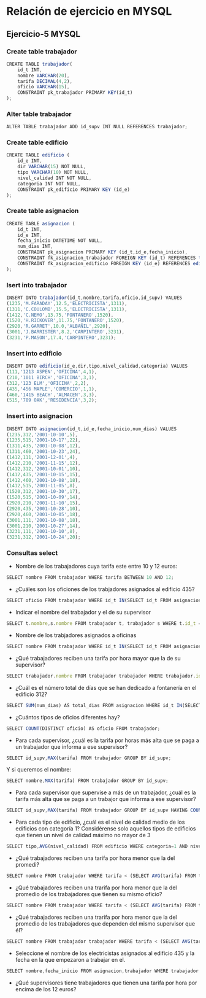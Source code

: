 # Relación de ejercicio en MYSQL

## Ejercicio-5 MYSQL

### Create table trabajador

```js
CREATE TABLE trabajador(
	id_t INT,
    nombre VARCHAR(20),
    tarifa DECIMAL(4,2),
    oficio VARCHAR(15),
    CONSTRAINT pk_trabajador PRIMARY KEY(id_t)
);
```

### Alter table trabajador

```js
ALTER TABLE trabajador ADD id_supv INT NULL REFERENCES trabajador;
```

### Create table edificio

```js
CREATE TABLE edificio (
	id_e INT,
    dir VARCHAR(15) NOT NULL,
    tipo VARCHAR(10) NOT NULL,
    nivel_calidad INT NOT NULL,
    categoria INT NOT NULL,
    CONSTRAINT pk_edificio PRIMARY KEY (id_e)
);
```

### Create table asignacion

```js
CREATE TABLE asignacion (
	id_t INT,
    id_e INT,
    fecha_inicio DATETIME NOT NULL,
    num_dias INT,
    CONSTRAINT pk_asignacion PRIMARY KEY (id_t,id_e,fecha_inicio),
    CONSTRAINT fk_asignacion_trabajador FOREIGN KEY (id_t) REFERENCES trabajador (id_t),
    CONSTRAINT fk_asignacion_edificio FOREIGN KEY (id_e) REFERENCES edificio (id_e)
);
```

### Isert into trabajador

```js
INSERT INTO trabajador(id_t,nombre,tarifa,oficio,id_supv) VALUES
(1235,'M.FARADAY',12.5,'ELECTRICISTA',1311),
(1311,'C.COULOMB',15.5,'ELECTRICISTA',1311),
(1412,'C.NEMO',13.75,'FONTANERO',1520),
(1520,'H.RICKOVER',11.75,'FONTANERO',1520),
(2920,'R.GARRET',10.0,'ALBAÑIL',2920),
(3001,'J.BARRISTER',8.2,'CARPINTERO',3231),
(3231,'P.MASON',17.4,'CARPINTERO',3231);
```

### Insert into edificio

```js
INSERT INTO edificio(id_e,dir,tipo,nivel_calidad,categoria) VALUES
(111,'1213 ASPEN','OFICINA',4,1),
(210,'1011 BIRCH','OFICINA',3,1),
(312,'123 ELM','OFICINA',2,2),
(435,'456 MAPLE','COMERCIO',1,1),
(460,'1415 BEACH','ALMACEN',3,3),
(515,'789 OAK','RESIDENCIA',3,2);
```

### Insert into asignacion

```js
INSERT INTO asignacion(id_t,id_e,fecha_inicio,num_dias) VALUES
(1235,312,'2001-10-10',5),
(1235,515,'2001-10-17',22),
(1311,435,'2001-10-08',12),
(1311,460,'2001-10-23',24),
(1412,111,'2001-12-01',4),
(1412,210,'2001-11-15',12),
(1412,312,'2001-10-01',10),
(1412,435,'2001-10-15',15),
(1412,460,'2001-10-08',18),
(1412,515,'2001-11-05',8),
(1520,312,'2001-10-30',17),
(1520,515,'2001-10-09',14),
(2920,210,'2001-11-10',15),
(2920,435,'2001-10-28',10),
(2920,460,'2001-10-05',18),
(3001,111,'2001-10-08',18),
(3001,210,'2001-10-27',14),
(3231,111,'2001-10-10',8),
(3231,312,'2001-10-24',20);
```
### Consultas select

- Nombre de los trabajadores cuya tarifa este entre 10 y 12 euros:

```js
SELECT nombre FROM trabajador WHERE tarifa BETWEEN 10 AND 12;
```

- ¿Cuáles son los oficiones de los trabjadores asignados al edificio 435?

```js
SELECT oficio FROM trabajador WHERE id_t IN(SELECT id_t FROM asignacion WHERE id_e=435);
```

- Indicar el nombre del trabajador y el de su supervisor

```js
SELECT t.nombre,s.nombre FROM trabajador t, trabajador s WHERE t.id_t = s.id_supv;
```

- Nombre de los trabjadores asignados a oficinas

```js
SELECT nombre FROM trabajador WHERE id_t IN(SELECT id_t FROM asignacion);
```

- ¿Qué trabajadores reciben una tarifa por hora mayor que la de su supervisor?

```js
SELECT trabajador.nombre FROM trabajador trabajador WHERE trabajador.id_supv IN (SELECT supervisor.id_supv FROM trabajador supervisor WHERE trabajador.tarifa > supervisor.tarifa) AND trabajador.id_t <> trabajador.id_supv;
```

- ¿Cuál es el número total de días que se han dedicado a fontanería en el edificio 312?

```js
SELECT SUM(num_dias) AS total_dias FROM asignacion WHERE id_t IN(SELECT id_t FROM trabajador WHERE oficio LIKE 'Fontanero') AND id_e = 312;
```

- ¿Cuántos tipos de oficios diferentes hay?

```js
SELECT COUNT(DISTINCT oficio) AS oficio FROM trabajador;
```

- Para cada supervisor, ¿cuál es la tarifa por horas más alta que se paga a un trabajador
que informa a ese supervisor?

```js
SELECT id_supv,MAX(tarifa) FROM trabajador GROUP BY id_supv;
```
Y si queremos el nombre:

```js
SELECT nombre,MAX(tarifa) FROM trabajador GROUP BY id_supv;
```

- Para cada supervisor que supervise a más de un trabajador, ¿cuál es la tarifa más alta que se paga a un trabajor que informa a ese supervisor?

```js
SELECT id_supv,MAX(tarifa) FROM trabajador GROUP BY id_supv HAVING COUNT(id_t) > 1;
```

- Para cada tipo de edificio, ¿cuál es el nivel de calidad medio de los edificios con categoría 1? Considérense solo aquellos tipos de edificios que tienen un nivel de calidad máximo no mayor de 3

```js
SELECT tipo,AVG(nivel_calidad) FROM edificio WHERE categoria=1 AND nivel_calidad < 3;
```

- ¿Qué trabajadores reciben una tarifa por hora menor que la del promedi?

```js
SELECT nombre FROM trabajador WHERE tarifa < (SELECT AVG(tarifa) FROM trabajador);
```

- ¿Qué trabajadores reciben una trarifa por hora menor que la del promedio de los trabajadores que tienen su mismo oficio?

```js
SELECT nombre FROM trabajador WHERE tarifa < (SELECT AVG(tarifa) FROM trabajador) AND oficio IN(SELECT oficio FROM trabajador GROUP BY oficio HAVING COUNT(oficio)>1)

```

- ¿Qué trabajadores reciben una trarifa por hora menor que la del promedio de los trabajadores que dependen del mismo supervisor que él?

```js
SELECT nombre FROM trabajador trabajador WHERE tarifa < (SELECT AVG(tarifa) FROM trabajador) AND oficio IN(SELECT oficio FROM trabajador GROUP BY id_supv HAVING COUNT(oficio)>1)
```

- Seleccione el nombre de los electricistas asignados al edificio 435 y la fecha en la que empezaron a trabajar en el.

```js
SELECT nombre,fecha_inicio FROM asignacion,trabajador WHERE trabajador.id_t=asignacion.id_t AND oficio LIKE 'Electricista' AND id_e = 435
```

- ¿Qué supervisores tiene trabajadores que tienen una tarifa por hora por encima de los 12 euros?

```js

```